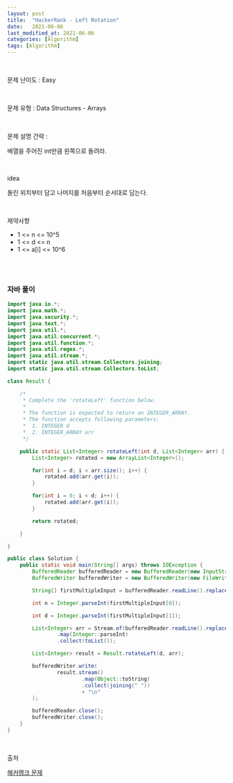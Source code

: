 ```yaml
---
layout: post
title:  "HackerRank - Left Rotation"
date:   2021-06-06
last_modified_at: 2021-06-06
categories: [Algorithm]
tags: [Algorithm]
---
```


<br/>

문제 난이도 : Easy

<br/>

문제 유형 : Data Structures - Arrays

<br/>

문제 설명 간략 :    

배열을 주어진 int만큼 왼쪽으로 돌려라.

<br/>

idea

돌린 위치부터 담고 나머지를 처음부터 순서대로 담는다.

<br/>

제약사항

- 1 <= n <= 10^5
- 1 <= d <= n
- 1 <= a[i] <= 10^6

<br/>
   

<br/>

### 자바 풀이

```java
import java.io.*;
import java.math.*;
import java.security.*;
import java.text.*;
import java.util.*;
import java.util.concurrent.*;
import java.util.function.*;
import java.util.regex.*;
import java.util.stream.*;
import static java.util.stream.Collectors.joining;
import static java.util.stream.Collectors.toList;

class Result {

    /*
     * Complete the 'rotateLeft' function below.
     *
     * The function is expected to return an INTEGER_ARRAY.
     * The function accepts following parameters:
     *  1. INTEGER d
     *  2. INTEGER_ARRAY arr
     */

    public static List<Integer> rotateLeft(int d, List<Integer> arr) {
        List<Integer> rotated = new ArrayList<Integer>();

        for(int i = d; i < arr.size(); i++) {
            rotated.add(arr.get(i));
        }

        for(int i = 0; i < d; i++) {
            rotated.add(arr.get(i));
        }

        return rotated;

    }

}

public class Solution {
    public static void main(String[] args) throws IOException {
        BufferedReader bufferedReader = new BufferedReader(new InputStreamReader(System.in));
        BufferedWriter bufferedWriter = new BufferedWriter(new FileWriter(System.getenv("OUTPUT_PATH")));

        String[] firstMultipleInput = bufferedReader.readLine().replaceAll("\\s+$", "").split(" ");

        int n = Integer.parseInt(firstMultipleInput[0]);

        int d = Integer.parseInt(firstMultipleInput[1]);

        List<Integer> arr = Stream.of(bufferedReader.readLine().replaceAll("\\s+$", "").split(" "))
                .map(Integer::parseInt)
                .collect(toList());

        List<Integer> result = Result.rotateLeft(d, arr);

        bufferedWriter.write(
                result.stream()
                        .map(Object::toString)
                        .collect(joining(" "))
                        + "\n"
        );

        bufferedReader.close();
        bufferedWriter.close();
    }
}


```

<br/>

출처

[해커랭크 문제](https://www.hackerrank.com/challenges/array-left-rotation/problem)
